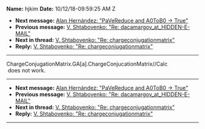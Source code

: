 **Name:** hjkim
**Date:** 10/12/18-09:59:25 AM Z

  - **Next message:** [Alan Hernández: "PaVeReduce and A0ToB0 -\>
    True"](1440.html)
  - **Previous message:** [V. Shtabovenko: "Re:
    dacamargov_at_HIDDEN-E-MAIL"](1438.html)
  - **Next in thread:** [V. Shtabovenko: "Re:
    chargeconjugationmatrix"](1443.html)
  - **Reply:** [V. Shtabovenko: "Re:
    chargeconjugationmatrix"](1443.html)

-----

ChargeConjugationMatrix.GA[a].ChargeConjucationMatrix//Calc  
 does not work.  

-----

  - **Next message:** [Alan Hernández: "PaVeReduce and A0ToB0 -\>
    True"](1440.html)
  - **Previous message:** [V. Shtabovenko: "Re:
    dacamargov_at_HIDDEN-E-MAIL"](1438.html)
  - **Next in thread:** [V. Shtabovenko: "Re:
    chargeconjugationmatrix"](1443.html)
  - **Reply:** [V. Shtabovenko: "Re:
    chargeconjugationmatrix"](1443.html)

-----

